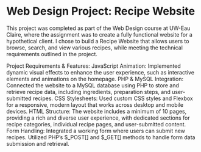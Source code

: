 # Web Design Project: Recipe Website
This project was completed as part of the Web Design course at UW-Eau Claire, where the assignment was to create a fully functional website for a hypothetical client. I chose to build a Recipe Website that allows users to browse, search, and view various recipes, while meeting the technical requirements outlined in the project.

Project Requirements & Features:
JavaScript Animation: Implemented dynamic visual effects to enhance the user experience, such as interactive elements and animations on the homepage.
PHP & MySQL Integration: Connected the website to a MySQL database using PHP to store and retrieve recipe data, including ingredients, preparation steps, and user-submitted recipes.
CSS Stylesheets: Used custom CSS styles and Flexbox for a responsive, modern layout that works across desktop and mobile devices.
HTML Structure: The website includes a minimum of 10 pages, providing a rich and diverse user experience, with dedicated sections for recipe categories, individual recipe pages, and user-submitted content.
Form Handling: Integrated a working form where users can submit new recipes. Utilized PHP’s $_POST[] and $_GET[] methods to handle form data submission and retrieval.
